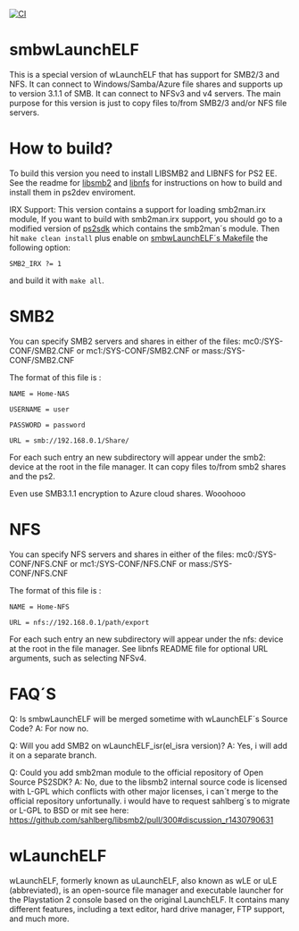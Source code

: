[![CI](https://github.com/ps2homebrew/wLaunchELF/workflows/CI/badge.svg)](https://github.com/ps2homebrew/wLaunchELF/actions?query=workflow%3ACI)

# smbwLaunchELF
This is a special version of wLaunchELF that has support for SMB2/3 and NFS.
It can connect to Windows/Samba/Azure file shares and supports up to
version 3.1.1 of SMB.
It can connect to NFSv3 and v4 servers.
The main purpose for this version is just to copy files to/from SMB2/3 and/or NFS
file servers.

# How to build?
To build this version you need to install LIBSMB2 and LIBNFS for PS2 EE.
See the readme for [libsmb2](https://github.com/sahlberg/libsmb2/blob/master/README) and [libnfs](https://github.com/sahlberg/libnfs) for instructions on how to build and install
them in ps2dev enviroment.

IRX Support:
This version contains a support for loading smb2man.irx module, If you want to build with smb2man.irx support,
you should go to a modified version of [ps2sdk](https://github.com/Wolf3s/ps2sdk/tree/smb) which contains the smb2man´s module.
Then hit `make clean install` plus enable on [smbwLaunchELF´s Makefile](https://github.com/Wolf3s/wLaunchELF/blob/SMB2/Makefile) the following option:
```
SMB2_IRX ?= 1
```
and build it with `make all`.

SMB2
====
You can specify SMB2 servers and shares in either of the files:
  mc0:/SYS-CONF/SMB2.CNF or
  mc1:/SYS-CONF/SMB2.CNF or
  mass:/SYS-CONF/SMB2.CNF

The format of this file is :
```
NAME = Home-NAS

USERNAME = user

PASSWORD = password

URL = smb://192.168.0.1/Share/
```
For each such entry an new subdirectory will appear under the smb2: device at
the root in the file manager.
It can copy files to/from smb2 shares and the ps2.

Even use SMB3.1.1 encryption to Azure cloud shares. Wooohooo

NFS
===
You can specify NFS servers and shares in either of the files:
  mc0:/SYS-CONF/NFS.CNF or
  mc1:/SYS-CONF/NFS.CNF or
  mass:/SYS-CONF/NFS.CNF

The format of this file is :
```
NAME = Home-NFS

URL = nfs://192.168.0.1/path/export
```

For each such entry an new subdirectory will appear under the nfs: device at
the root in the file manager.
See libnfs README file for optional URL arguments, such as selecting NFSv4.

# FAQ´S
Q: Is smbwLaunchELF will be merged sometime with wLaunchELF´s Source Code?
A: For now no.

Q: Will you add SMB2 on wLaunchELF_isr(el_isra version)?
A: Yes, i will add it on a separate branch.

Q: Could you add smb2man module to the official repository of Open Source PS2SDK?
A: No, due to the libsmb2 internal source code is licensed with L-GPL which conflicts with other major licenses, i can´t merge to the official repository unfortunally. i would have to request sahlberg´s to migrate or L-GPL to BSD or mit see here: https://github.com/sahlberg/libsmb2/pull/300#discussion_r1430790631

# wLaunchELF
wLaunchELF, formerly known as uLaunchELF, also known as wLE or uLE (abbreviated), is an open-source file manager and executable launcher for the Playstation 2 console based on the original LaunchELF. It contains many different features, including a text editor, hard drive manager, FTP support, and much more.
